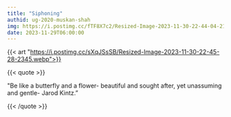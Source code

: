 ```yaml
---
title: "Siphoning"
authid: ug-2020-muskan-shah
img: https://i.postimg.cc/fTF8X7c2/Resized-Image-2023-11-30-22-44-04-2146.webp
date: 2023-11-29T06:00:00
---
```


{{< art "https://i.postimg.cc/sXqJSsSB/Resized-Image-2023-11-30-22-45-28-2345.webp">}}

{{< quote >}}

"Be like a butterfly and a flower- beautiful and sought after, yet unassuming and gentle- Jarod Kintz.”

{{< /quote >}}
